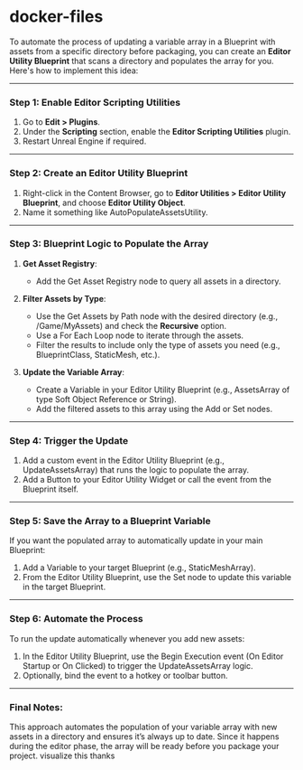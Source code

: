 # docker-files
To automate the process of updating a variable array in a Blueprint with assets from a specific directory before packaging, you can create an **Editor Utility Blueprint** that scans a directory and populates the array for you. Here's how to implement this idea:

---

### Step 1: Enable Editor Scripting Utilities
1. Go to **Edit > Plugins**.
2. Under the **Scripting** section, enable the **Editor Scripting Utilities** plugin.
3. Restart Unreal Engine if required.

---

### Step 2: Create an Editor Utility Blueprint
1. Right-click in the Content Browser, go to **Editor Utilities > Editor Utility Blueprint**, and choose **Editor Utility Object**.
2. Name it something like AutoPopulateAssetsUtility.

---

### Step 3: Blueprint Logic to Populate the Array
1. **Get Asset Registry**:
   - Add the Get Asset Registry node to query all assets in a directory.
   
2. **Filter Assets by Type**:
   - Use the Get Assets by Path node with the desired directory (e.g., /Game/MyAssets) and check the **Recursive** option.
   - Use a For Each Loop node to iterate through the assets.
   - Filter the results to include only the type of assets you need (e.g., BlueprintClass, StaticMesh, etc.).

3. **Update the Variable Array**:
   - Create a Variable in your Editor Utility Blueprint (e.g., AssetsArray of type Soft Object Reference or String).
   - Add the filtered assets to this array using the Add or Set nodes.

---

### Step 4: Trigger the Update
1. Add a custom event in the Editor Utility Blueprint (e.g., UpdateAssetsArray) that runs the logic to populate the array.
2. Add a Button to your Editor Utility Widget or call the event from the Blueprint itself.

---

### Step 5: Save the Array to a Blueprint Variable
If you want the populated array to automatically update in your main Blueprint:
1. Add a Variable to your target Blueprint (e.g., StaticMeshArray).
2. From the Editor Utility Blueprint, use the Set node to update this variable in the target Blueprint.

---

### Step 6: Automate the Process
To run the update automatically whenever you add new assets:
1. In the Editor Utility Blueprint, use the Begin Execution event (On Editor Startup or On Clicked) to trigger the UpdateAssetsArray logic.
2. Optionally, bind the event to a hotkey or toolbar button.

---

### Final Notes:
This approach automates the population of your variable array with new assets in a directory and ensures it’s always up to date. Since it happens during the editor phase, the array will be ready before you package your project.
visualize this thanks
